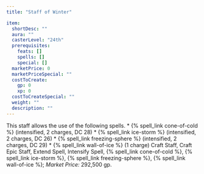 ```yaml
---
title: "Staff of Winter"

item:
  shortDesc: ""
  aura: ""
  casterLevel: "24th"
  prerequisites:
    feats: []
    spells: []
    special: []
  marketPrice: 0
  marketPriceSpecial: ""
  costToCreate:
    gp: 0
    xp: 0
  costToCreateSpecial: ""
  weight: ""
  description: ""
---
```

This staff allows the use of the following spells.
     * {% spell_link cone-of-cold %} (intensified, 2 charges, DC 28)
     * {% spell_link ice-storm %} (intensified, 2 charges, DC 26)
     * {% spell_link freezing-sphere %} (intensified, 2 charges, DC 29)
     * {% spell_link wall-of-ice %} (1 charge)
Craft Staff, Craft Epic Staff, Extend Spell, Intensify Spell, {% spell_link cone-of-cold %}, {% spell_link ice-storm %}, {% spell_link freezing-sphere %}, {% spell_link wall-of-ice %}; _Market Price:_ 292,500 gp.
